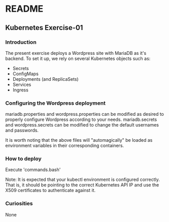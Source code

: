 # README
## Kubernetes Exercise-01

### Introduction

The present exercise deploys a Wordpress site with MariaDB as it's backend.
To set it up, we rely on several Kubernetes objects such as:

- Secrets
- ConfigMaps
- Deployments (and ReplicaSets)
- Services
- Ingress

### Configuring the Wordpress deployment

mariadb.properties and wordpress.properties can be modified as desired to properly configure Wordpress according to your needs.
mariadb.secrets and wordpress.secrets can be modified to change the default usernames and passwords.

It is worth noting that the above files will "automagically" be loaded as environment variables in their corresponding containers.

### How to deploy

Execute 'commands.bash'

Note: It is expected that your kubectl environment is configured correctly.
That is, it should be pointing to the correct Kubernetes API IP and use the X509 certificates to authenticate against it.

### Curiosities

None
